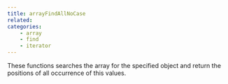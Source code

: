 ```yaml
---
title: arrayFindAllNoCase
related:
categories:
    - array
    - find
    - iterator
---
```


These functions searches the array for the specified object and return the positions of all occurrence of this values.